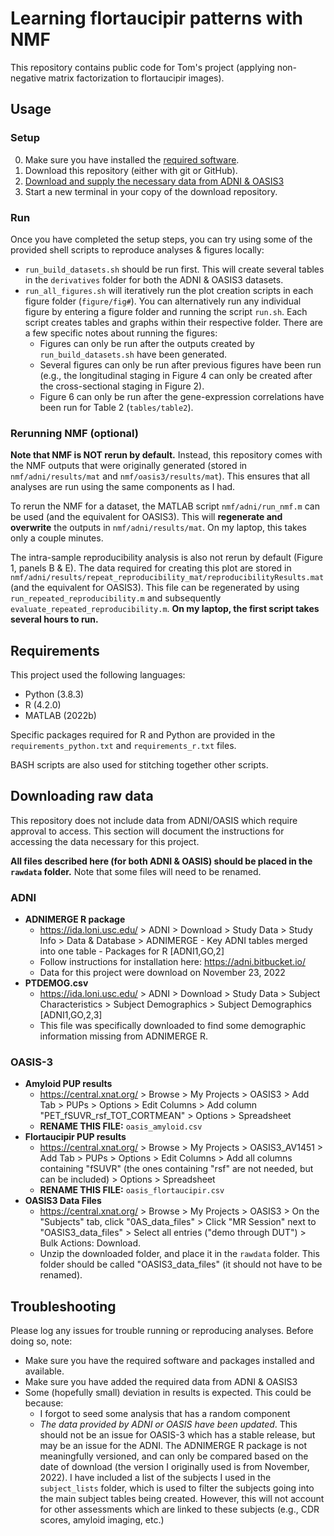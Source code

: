 # Learning flortaucipir patterns with NMF

This repository contains public code for Tom's project (applying non-negative matrix factorization to flortaucipir images).

## Usage

### Setup

0. Make sure you have installed the [required software](#requirements).
1. Download this repository (either with git or GitHub).
2. [Download and supply the necessary data from ADNI & OASIS3](#downloading-raw-data)
3. Start a new terminal in your copy of the download repository.

### Run

Once you have completed the setup steps, you can try using some of the provided shell scripts to reproduce analyses & figures locally:

- `run_build_datasets.sh` should be run first.  This will create several tables in the `derivatives` folder for both the ADNI & OASIS3 datasets.
- `run_all_figures.sh` will iteratively run the plot creation scripts in each figure folder (`figure/fig#`).  You can alternatively run any individual figure by entering a figure folder and running the script `run.sh`.  Each script creates tables and graphs within their respective folder.  There are a few specific notes about running the figures:
  - Figures can only be run after the outputs created by `run_build_datasets.sh` have been generated.
  - Several figures can only be run after previous figures have been run (e.g., the longitudinal staging in Figure 4 can only be created after the cross-sectional staging in Figure 2).
  - Figure 6 can only be run after the gene-expression correlations have been run for Table 2 (`tables/table2`).

### Rerunning NMF (optional)

**Note that NMF is NOT rerun by default.**  Instead, this repository comes with the NMF outputs that were originally generated (stored in `nmf/adni/results/mat` and `nmf/oasis3/results/mat`).  This ensures that all analyses are run using the same components as I had.

To rerun the NMF for a dataset, the MATLAB script `nmf/adni/run_nmf.m` can be used (and the equivalent for OASIS3).  This will **regenerate and overwrite** the outputs in `nmf/adni/results/mat`.  On my laptop, this takes only a couple minutes.

The intra-sample reproducibility analysis is also not rerun by default (Figure 1, panels B & E).  The data required for creating this plot are stored in `nmf/adni/results/repeat_reproducibility_mat/reproducibilityResults.mat` (and the equivalent for OASIS3).  This file can be regenerated by using `run_repeated_reproducibility.m` and subsequently `evaluate_repeated_reproducibility.m`.  **On my laptop, the first script takes several hours to run.**  

## Requirements

This project used the following languages:

- Python (3.8.3)
- R (4.2.0)
- MATLAB (2022b)

Specific packages required for R and Python are provided in the `requirements_python.txt` and `requirements_r.txt` files.

BASH scripts are also used for stitching together other scripts.

## Downloading raw data

This repository does not include data from ADNI/OASIS which require approval to access.  This section will document the instructions for accessing the data necessary for this project.

**All files described here (for both ADNI & OASIS) should be placed in the `rawdata` folder.**   Note that some files will need to be renamed.

### ADNI

- **ADNIMERGE R package**
  - https://ida.loni.usc.edu/ > ADNI > Download > Study Data > Study Info > Data & Database > ADNIMERGE - Key ADNI tables merged into one table - Packages for R [ADNI1,GO,2]
  - Follow instructions for installation here: https://adni.bitbucket.io/
  - Data for this project were download on November 23, 2022
- **PTDEMOG.csv**
  - https://ida.loni.usc.edu/ > ADNI > Download > Study Data > Subject Characteristics > Subject Demographics > Subject Demographics [ADNI1,GO,2,3]
  - This file was specifically downloaded to find some demographic information missing from ADNIMERGE R.

### OASIS-3

- **Amyloid PUP results**
  - https://central.xnat.org/ > Browse > My Projects > OASIS3 > Add Tab > PUPs > Options > Edit Columns > Add column "PET_fSUVR_rsf_TOT_CORTMEAN" > Options > Spreadsheet
  - **RENAME THIS FILE:** `oasis_amyloid.csv`
- **Flortaucipir PUP results**
  - https://central.xnat.org/ > Browse > My Projects > OASIS3_AV1451 > Add Tab > PUPs > Options > Edit Columns > Add all columns containing "fSUVR" (the ones containing "rsf" are not needed, but can be included) > Options > Spreadsheet
  - **RENAME THIS FILE:** `oasis_flortaucipir.csv`
- **OASIS3 Data Files**
  - https://central.xnat.org/ > Browse > My Projects > OASIS3 > On the "Subjects" tab, click "0AS_data_files" > Click "MR Session" next to "OASIS3_data_files" > Select all entries ("demo through DUT") > Bulk Actions: Download.
  - Unzip the downloaded folder, and place it in the `rawdata` folder.  This folder should be called "OASIS3_data_files" (it should not have to be renamed).

## Troubleshooting

Please log any issues for trouble running or reproducing analyses.  Before doing so, note:

- Make sure you have the required software and packages installed and available.
- Make sure you have added the required data from ADNI & OASIS3
- Some (hopefully small) deviation in results is expected.  This could be because:
  - I forgot to seed some analysis that has a random component
  - *The data provided by ADNI or OASIS have been updated*.  This should not be an issue for OASIS-3 which has a stable release, but may be an issue for the ADNI.  The ADNIMERGE R package is not meaningfully versioned, and can only be compared based on the date of download (the version I originally used is from November, 2022).  I have included a list of the subjects I used in the `subject_lists` folder, which is used to filter the subjects going into the main subject tables being created.   However, this will not account for other assessments which are linked to these subjects (e.g., CDR scores, amyloid imaging, etc.)

